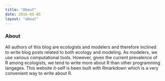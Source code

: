 ```yaml
---
title: "About"
date: 2016-05-05
layout: "about"
---
```


### About

All authors of this blog are ecologists and modelers and therefore inclined to write blog posts related to both ecology and modeling. As modelers, we use various computational tools. However, given the current prevalence of R among ecologists, we tend to write more about R than other programming langages. This website it-self is been built with Rmarkdown which is a very convenient way to write about R.
